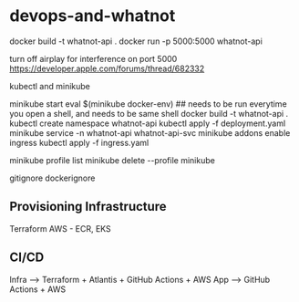 # devops-and-whatnot

docker build -t whatnot-api .
docker run -p 5000:5000 whatnot-api

turn off airplay for interference on port 5000 https://developer.apple.com/forums/thread/682332

kubectl and minikube

minikube start
eval $(minikube docker-env) ## needs to be run everytime you open a shell, and needs to be same shell
docker build -t whatnot-api .
kubectl create namespace whatnot-api
kubectl apply -f deployment.yaml
minikube service -n whatnot-api whatnot-api-svc
minikube addons enable ingress
kubectl apply -f ingress.yaml

minikube profile list
minikube delete --profile minikube

gitignore
dockerignore

## Provisioning Infrastructure

Terraform
AWS - ECR, EKS

## CI/CD

Infra --> Terraform + Atlantis + GitHub Actions + AWS
App --> GitHub Actions + AWS
